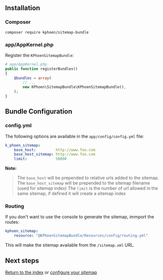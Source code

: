 ## Installation

### Composer

`composer require kphoen/sitemap-bundle`

### app/AppKernel.php

Register the `KPhoenSitemapBundle`:

```php
# app/AppKernel.php
public function registerBundles()
{
    $bundles = array(
        // ...
        new KPhoen\SitemapBundle\KPhoenSitemapBundle(),
    );
}
```

## Bundle Configuration

### config.yml

The following options are available in the `app/config/config.yml` file:

```yaml
k_phoen_sitemap:
    base_host:         http://www.foo.com
    base_host_sitemap: http://www.foo.com
    limit:             50000
```

**Note:**

> The `base_host` will be prepended to relative urls added to the sitemap.
> The `base_host_sitemap` will be prepended to the sitemap filename (used for sitemap index)
> The `limit` is the number of url allowed in the same sitemap, if defined it will create a sitemap index

### Routing

If you don't want to use the console to generate the sitemap, immport the
routes:

```yaml
kphoen_sitemap:
    resource: "@KPhoenSitemapBundle/Resources/config/routing.yml"
```

This will make the sitemap available from the `/sitemap.xml` URL.


## Next steps

[Return to the index](https://github.com/sitemap-php/KPhoenSitemapBundle/blob/master/Resources/doc/index.md) or [configure your sitemap](https://github.com/sitemap-php/KPhoenSitemapBundle/blob/master/Resources/doc/configuration.md)
